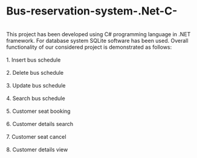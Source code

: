 # Bus-reservation-system-.Net-C-
<br>This project has been developed using C# programming language in .NET framework. For  database system SQLite software has been used. Overall functionality of our considered project is demonstrated as follows:</br>
<br>1. Insert bus schedule</br>
<br>2. Delete bus schedule</br>
<br>3. Update bus schedule</br>
<br>4. Search bus schedule</br>
<br>5. Customer seat booking</br>
<br>6. Customer details search</br>
<br>7. Customer seat cancel</br>
<br>8. Customer details view</br>


